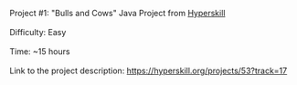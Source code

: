 Project #1: "Bulls and Cows" Java Project from [Hyperskill](https://hyperskill.org) <br /><br />
Difficulty: Easy<br /><br />
Time: ~15 hours<br /><br />
Link to the project description: https://hyperskill.org/projects/53?track=17<br /><br />

